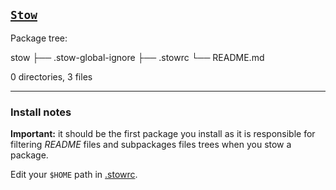 ## [`Stow`](https://www.gnu.org/software/stow/)

Package tree:

stow
├── .stow-global-ignore
├── .stowrc
└── README.md

0 directories, 3 files

---

### Install notes

**Important:** it should be the first package you install as it is responsible for filtering *README* files and subpackages files trees when you stow a package.

Edit your `$HOME` path in [.stowrc](https://github.com/Kraymer/F-dotfiles/blob/master/stow/.stowrc).
